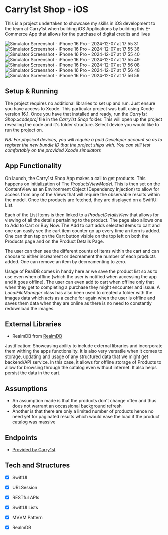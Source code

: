 # Carry1st Shop - iOS
This is a project undertaken to showcase my skills in iOS development to the team at Carry1st when building iOS Applications by building this E-Commerce App that allows for the purchase of digital credits and lives

![Simulator Screenshot - iPhone 16 Pro - 2024-12-07 at 17 55 31](https://github.com/user-attachments/assets/847a39fb-d188-463f-9096-1cfd04ea880b)
![Simulator Screenshot - iPhone 16 Pro - 2024-12-07 at 17 55 36](https://github.com/user-attachments/assets/64fd44de-27d0-46e0-88e1-6f0bbdeb8bc2)
![Simulator Screenshot - iPhone 16 Pro - 2024-12-07 at 17 55 40](https://github.com/user-attachments/assets/0958912a-91af-40cd-92c2-749da1af4748)
![Simulator Screenshot - iPhone 16 Pro - 2024-12-07 at 17 55 49](https://github.com/user-attachments/assets/62a647a9-e43a-4d32-a31b-88b10a268ff5)
![Simulator Screenshot - iPhone 16 Pro - 2024-12-07 at 17 56 08](https://github.com/user-attachments/assets/582d2d72-26ed-4c96-9365-d09b10583bc6)
![Simulator Screenshot - iPhone 16 Pro - 2024-12-07 at 17 56 48](https://github.com/user-attachments/assets/38a59830-df7c-4299-8d11-5146b7d0cf44)
![Simulator Screenshot - iPhone 16 Pro - 2024-12-07 at 17 56 56](https://github.com/user-attachments/assets/4da2ccfa-5dbc-4409-859d-f052c5a8f349)

## Setup & Running 
The project requires no additional libraries to set up and run. Just ensure you have access to Xcode. This particular project was built using Xcode version 16.1. Once you have that installed and ready, run the _Carry1st Shop.xcodeproj_ file in the _Carry1st Shop_ folder. This will open up the project revealing the code and it's folder structure. Select device you would like to run the project on.

*NB: For physical devices, you will require a paid Developer account so as to register the new bundle ID that the project ships with. You can still test comfortably on the provided Xcode simulators*

## App Functionality
On launch, the Carry1st Shop App makes a call to get products. This happens on initialization of The _ProductsViewModel_. This is then set on the ContentView as an Environment Object (Dependency Injection) to allow for access from any of the Views that will require the observable results within the model. Once the products are fetched, they are displayed on a SwiftUI List. 

Each of the List Items is then linked to a _ProductDetailsView_ that allows for viewing of all the details pertaining to the product. The page also allows one to Add to Cart or Buy Now. The Add to cart adds selected items to cart and one can easily see the cart item counter go up every time an item is added. One can then tap on the Cart button visible on the top left on both the Products page and on the Product Details Page. 

The user can then see the different counts of items within the cart and can choose to either increament or decreament the number of each products added. One can remove an item by decreamenting to zero. 

Usage of RealDB comes in handy here ar we save the product list so as to use even when offline (which the user is notified when accessing the app and it goes offline). The user can even add to cart when offline only that when they get to completing a purchase they might encounter and issue. A _LocalFileManager_ class has also been used to created a folder with the images data which acts as a cache for again when the user is offline and saves them data when they are online as there is no need to constantly redownload the images.

## External Libraries

- RealmDB from [RealmDB](https://github.com/realm/realm-swift.git)

Justification: Showcasing ability to include external libraries and incorporate them withing the apps functionality. It is also very versatile when it comes to storage, updating and usage of any structured data that we might get backend/API service. In this case, it allows for offline storage of Products to allow for browsing through the catalog even without internet. It also helps persist the data in the cart.

## Assumptions

- An assumption made is that the products don't change often and thus does not warrant an occassional background refresh
- Another is that there are only a limited number of products hence no need yet for paginated results which would ease the load if the product catalog was massive

## Endpoints

- [Provided by Carry1st](https://my-json-server.typicode.com/carry1stdeveloper/mock-product-api/productBundles)

## Tech and Structures
- [x] SwiftUI
- [x] URLSession
- [X] RESTful APIs
- [x] SwiftUI Lists
- [x] MVVM Pattern
- [x] RealmDB


